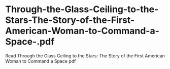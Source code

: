 # Through-the-Glass-Ceiling-to-the-Stars-The-Story-of-the-First-American-Woman-to-Command-a-Space-.pdf
Read Through the Glass Ceiling to the Stars: The Story of the First American Woman to Command a Space  pdf
